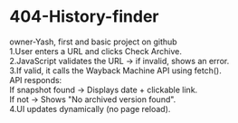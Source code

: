 # 404-History-finder
owner-Yash, first and basic project on github
<br> 1.User enters a URL and clicks Check Archive.
<br> 2.JavaScript validates the URL → if invalid, shows an error.
<br> 3.If valid, it calls the Wayback Machine API using fetch().
<br>API responds:
<br>If snapshot found → Displays date + clickable link.
<br>If not → Shows "No archived version found".
<br> 4.UI updates dynamically (no page reload).



